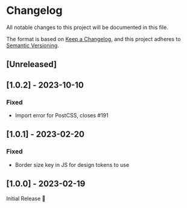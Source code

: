 # Changelog
All notable changes to this project will be documented in this file.

The format is based on [Keep a Changelog](https://keepachangelog.com/en/1.0.0/),
and this project adheres to [Semantic Versioning](https://semver.org/spec/v2.0.0.html).

## [Unreleased]

## [1.0.2] - 2023-10-10
### Fixed
- Import error for PostCSS, closes #191

## [1.0.1] - 2023-02-20
### Fixed
- Border size key in JS for design tokens to use

## [1.0.0] - 2023-02-19
Initial Release 🎉
